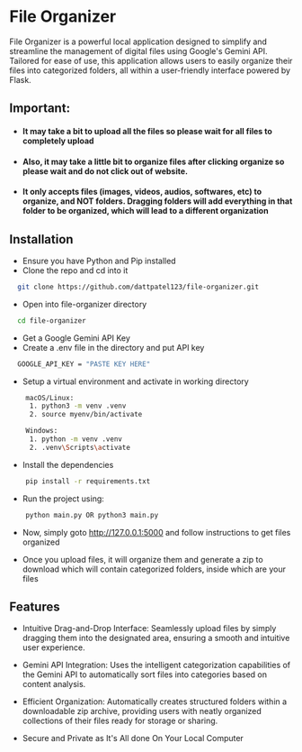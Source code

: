
# File Organizer 

File Organizer is a powerful local application designed to simplify and streamline the management of digital files using Google's Gemini API. Tailored for ease of use, this application allows users to easily organize their files into categorized folders, all within a user-friendly interface powered by Flask.




## Important:

- #### It may take a bit to upload all the files so please wait for all files to completely upload

- #### Also, it may take a little bit to organize files after clicking organize so please wait and do not click out of website.

- #### It only accepts files (images, videos, audios, softwares, etc) to organize, and NOT folders. Dragging folders will add everything in that folder to be organized, which will lead to a different organization


## Installation
 - Ensure you have Python and Pip installed
 - Clone the repo and cd into it

```bash
  git clone https://github.com/dattpatel123/file-organizer.git
```

- Open into file-organizer directory
```bash
  cd file-organizer
```

- Get a Google Gemini API Key
- Create a .env file in the directory and put API key
```bash
  GOOGLE_API_KEY = "PASTE KEY HERE"
```
- Setup a virtual environment and activate in working directory
```bash
    macOS/Linux:
     1. python3 -m venv .venv
     2. source myenv/bin/activate

    Windows:
     1. python -m venv .venv
     2. .venv\Scripts\activate
```
- Install the dependencies
```bash
    pip install -r requirements.txt

```
- Run the project using:
```bash
    python main.py OR python3 main.py
```

- Now, simply goto http://127.0.0.1:5000 and follow instructions to get files organized

- Once you upload files, it will organize them and generate a zip to download which will contain categorized folders, inside which are your files 


## Features

- Intuitive Drag-and-Drop Interface: Seamlessly upload files by simply dragging them into the designated area, ensuring a smooth and intuitive user experience.

- Gemini API Integration: Uses the intelligent categorization capabilities of the Gemini API to automatically sort files into categories based on content analysis.

- Efficient Organization: Automatically creates structured folders within a downloadable zip archive, providing users with neatly organized collections of their files ready for storage or sharing.

- Secure and Private as It's All done On Your Local Computer 
